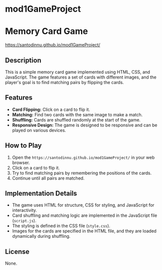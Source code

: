 # mod1GameProject
# Memory Card Game

https://santodinnu.github.io/mod1GameProject/

## Description

This is a simple memory card game implemented using HTML, CSS, and JavaScript. The game features a set of cards with different images, and the player's goal is to find matching pairs by flipping the cards.

## Features

- **Card Flipping:** Click on a card to flip it.
- **Matching:** Find two cards with the same image to make a match.
- **Shuffling:** Cards are shuffled randomly at the start of the game.
- **Responsive Design:** The game is designed to be responsive and can be played on various devices.

## How to Play

1. Open the `https://santodinnu.github.io/mod1GameProject/`  in your web browser.
2. Click on a card to flip it.
3. Try to find matching pairs by remembering the positions of the cards.
4. Continue until all pairs are matched.

## Implementation Details

- The game uses HTML for structure, CSS for styling, and JavaScript for interactivity.
- Card shuffling and matching logic are implemented in the JavaScript file (`script.js`).
- The styling is defined in the CSS file (`style.css`).
- Images for the cards are specified in the HTML file, and they are loaded dynamically during shuffling.

## License

None.

